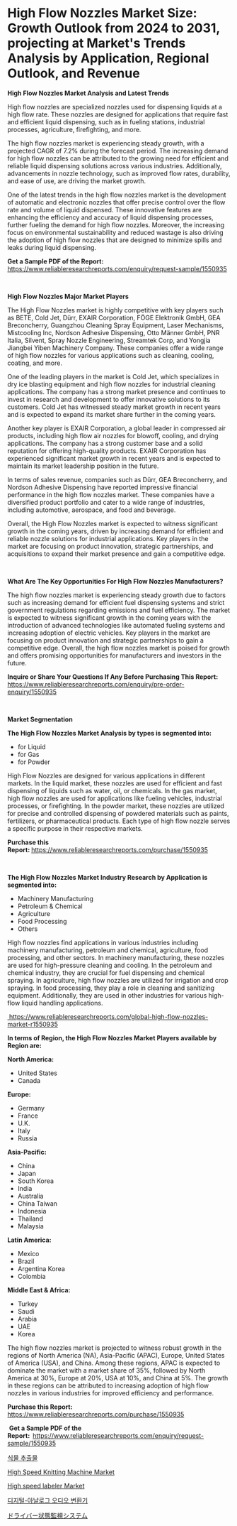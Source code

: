 <p><h1>High Flow Nozzles Market Size: Growth Outlook from 2024 to 2031, projecting at Market's Trends Analysis by Application, Regional Outlook, and Revenue</h1></p><p><strong>High Flow Nozzles Market Analysis and Latest Trends</strong></p>
<p><p>High flow nozzles are specialized nozzles used for dispensing liquids at a high flow rate. These nozzles are designed for applications that require fast and efficient liquid dispensing, such as in fueling stations, industrial processes, agriculture, firefighting, and more. </p><p>The high flow nozzles market is experiencing steady growth, with a projected CAGR of 7.2% during the forecast period. The increasing demand for high flow nozzles can be attributed to the growing need for efficient and reliable liquid dispensing solutions across various industries. Additionally, advancements in nozzle technology, such as improved flow rates, durability, and ease of use, are driving the market growth.</p><p>One of the latest trends in the high flow nozzles market is the development of automatic and electronic nozzles that offer precise control over the flow rate and volume of liquid dispensed. These innovative features are enhancing the efficiency and accuracy of liquid dispensing processes, further fueling the demand for high flow nozzles. Moreover, the increasing focus on environmental sustainability and reduced wastage is also driving the adoption of high flow nozzles that are designed to minimize spills and leaks during liquid dispensing.</p></p>
<p><strong>Get a Sample PDF of the Report:&nbsp;</strong> <a href="https://www.reliableresearchreports.com/enquiry/request-sample/1550935">https://www.reliableresearchreports.com/enquiry/request-sample/1550935</a></p>
<p>&nbsp;</p>
<p><strong>High Flow Nozzles Major Market Players</strong></p>
<p><p>The High Flow Nozzles market is highly competitive with key players such as BETE, Cold Jet, Dürr, EXAIR Corporation, FÖGE Elektronik GmbH, GEA Breconcherry, Guangzhou Cleaning Spray Equipment, Laser Mechanisms, Mistcooling Inc, Nordson Adhesive Dispensing, Otto Männer GmbH, PNR Italia, Silvent, Spray Nozzle Engineering, Streamtek Corp, and Yongjia Jiangbei Yiben Machinery Company. These companies offer a wide range of high flow nozzles for various applications such as cleaning, cooling, coating, and more.</p><p>One of the leading players in the market is Cold Jet, which specializes in dry ice blasting equipment and high flow nozzles for industrial cleaning applications. The company has a strong market presence and continues to invest in research and development to offer innovative solutions to its customers. Cold Jet has witnessed steady market growth in recent years and is expected to expand its market share further in the coming years.</p><p>Another key player is EXAIR Corporation, a global leader in compressed air products, including high flow air nozzles for blowoff, cooling, and drying applications. The company has a strong customer base and a solid reputation for offering high-quality products. EXAIR Corporation has experienced significant market growth in recent years and is expected to maintain its market leadership position in the future.</p><p>In terms of sales revenue, companies such as Dürr, GEA Breconcherry, and Nordson Adhesive Dispensing have reported impressive financial performance in the high flow nozzles market. These companies have a diversified product portfolio and cater to a wide range of industries, including automotive, aerospace, and food and beverage.</p><p>Overall, the High Flow Nozzles market is expected to witness significant growth in the coming years, driven by increasing demand for efficient and reliable nozzle solutions for industrial applications. Key players in the market are focusing on product innovation, strategic partnerships, and acquisitions to expand their market presence and gain a competitive edge.</p></p>
<p>&nbsp;</p>
<p><strong>What Are The Key Opportunities For High Flow Nozzles Manufacturers?</strong></p>
<p><p>The high flow nozzles market is experiencing steady growth due to factors such as increasing demand for efficient fuel dispensing systems and strict government regulations regarding emissions and fuel efficiency. The market is expected to witness significant growth in the coming years with the introduction of advanced technologies like automated fueling systems and increasing adoption of electric vehicles. Key players in the market are focusing on product innovation and strategic partnerships to gain a competitive edge. Overall, the high flow nozzles market is poised for growth and offers promising opportunities for manufacturers and investors in the future.</p></p>
<p><strong>Inquire or Share Your Questions If Any Before Purchasing This Report:</strong> <a href="https://www.reliableresearchreports.com/enquiry/pre-order-enquiry/1550935">https://www.reliableresearchreports.com/enquiry/pre-order-enquiry/1550935</a></p>
<p>&nbsp;</p>
<p><strong>Market Segmentation</strong></p>
<p><strong>The High Flow Nozzles Market Analysis by types is segmented into:</strong></p>
<p><ul><li>for Liquid</li><li>for Gas</li><li>for Powder</li></ul></p>
<p><p>High Flow Nozzles are designed for various applications in different markets. In the liquid market, these nozzles are used for efficient and fast dispensing of liquids such as water, oil, or chemicals. In the gas market, high flow nozzles are used for applications like fueling vehicles, industrial processes, or firefighting. In the powder market, these nozzles are utilized for precise and controlled dispensing of powdered materials such as paints, fertilizers, or pharmaceutical products. Each type of high flow nozzle serves a specific purpose in their respective markets.</p></p>
<p><strong>Purchase this Report:&nbsp;</strong><a href="https://www.reliableresearchreports.com/purchase/1550935">https://www.reliableresearchreports.com/purchase/1550935</a></p>
<p>&nbsp;</p>
<p><strong>The High Flow Nozzles Market Industry Research by Application is segmented into:</strong></p>
<p><ul><li>Machinery Manufacturing</li><li>Petroleum & Chemical</li><li>Agriculture</li><li>Food Processing</li><li>Others</li></ul></p>
<p><p>High flow nozzles find applications in various industries including machinery manufacturing, petroleum and chemical, agriculture, food processing, and other sectors. In machinery manufacturing, these nozzles are used for high-pressure cleaning and cooling. In the petroleum and chemical industry, they are crucial for fuel dispensing and chemical spraying. In agriculture, high flow nozzles are utilized for irrigation and crop spraying. In food processing, they play a role in cleaning and sanitizing equipment. Additionally, they are used in other industries for various high-flow liquid handling applications.</p></p>
<p><a href="https://www.reliableresearchreports.com/global-high-flow-nozzles-market-r1550935">&nbsp;https://www.reliableresearchreports.com/global-high-flow-nozzles-market-r1550935</a></p>
<p><strong>In terms of Region, the High Flow Nozzles Market Players available by Region are:</strong></p>
<p>
    <p> <strong> North America: </strong>
        <ul>
            <li>United States</li>
            <li>Canada</li>
        </ul>
        </p> 
    <p> <strong> Europe: </strong>
        <ul>
            <li>Germany</li>
            <li>France</li>
            <li>U.K.</li>
            <li>Italy</li>
            <li>Russia</li>
        </ul>
        </p> 
    <p> <strong> Asia-Pacific: </strong>
        <ul>
            <li>China</li>
            <li>Japan</li>
            <li>South Korea</li>
            <li>India</li>
            <li>Australia</li>
            <li>China Taiwan</li>
            <li>Indonesia</li>
            <li>Thailand</li>
            <li>Malaysia</li>
        </ul>
        </p> 
    <p> <strong> Latin America: </strong>
        <ul>
            <li>Mexico</li>
            <li>Brazil</li>
            <li>Argentina Korea</li>
            <li>Colombia</li>
        </ul>
        </p> 
    <p> <strong> Middle East & Africa: </strong>
        <ul>
            <li>Turkey</li>
            <li>Saudi</li>
            <li>Arabia</li>
            <li>UAE</li>
            <li>Korea</li>
        </ul>
    </p>
    </p>
<p><p>The high flow nozzles market is projected to witness robust growth in the regions of North America (NA), Asia-Pacific (APAC), Europe, United States of America (USA), and China. Among these regions, APAC is expected to dominate the market with a market share of 35%, followed by North America at 30%, Europe at 20%, USA at 10%, and China at 5%. The growth in these regions can be attributed to increasing adoption of high flow nozzles in various industries for improved efficiency and performance.</p></p>
<p><strong>Purchase this Report: </strong><a href="https://www.reliableresearchreports.com/purchase/1550935">https://www.reliableresearchreports.com/purchase/1550935</a></p>
<p>&nbsp;<strong>Get a Sample PDF of the Report:&nbsp;&nbsp;</strong><a href="https://www.reliableresearchreports.com/enquiry/request-sample/1550935">https://www.reliableresearchreports.com/enquiry/request-sample/1550935</a></p>
<p><strong></strong></p>
<p><p><a href="https://github.com/TrevorKruvalis5678/Market-Research-Report-List-1/blob/main/673588125033.md">식물 추출물</a></p><p><a href="https://github.com/elizabethdagraca/Market-Research-Report-List-2/blob/main/high-speed-knitting-machine-market.md">High Speed Knitting Machine Market</a></p><p><a href="https://github.com/zjyglelu/Market-Research-Report-List-2/blob/main/high-speed-labeler-market.md">High speed labeler Market</a></p><p><a href="https://medium.com/@antosuigrtley99783676/%EB%94%94%EC%A7%80%ED%84%B8%EC%97%90%EC%84%9C-%EC%95%84%EB%82%A0%EB%A1%9C%EA%B7%B8-%EC%98%A4%EB%94%94%EC%98%A4-%EB%B3%80%ED%99%98%EA%B8%B0-%EC%8B%9C%EC%9E%A5-%EC%9C%A0%ED%98%95-%EC%9D%91%EC%9A%A9-%EB%B6%84%EC%95%BC-%EB%B0%8F-%EC%A7%80%EB%A6%AC%EB%B3%84-%EC%A2%85%ED%95%A9-%ED%8F%89%EA%B0%80-1cecc4c5dae0">디지털-아날로그 오디오 변환기</a></p><p><a href="https://github.com/avwofrml53535/Market-Research-Report-List-1/blob/main/209372827193.md">ドライバー状態監視システム</a></p></p>